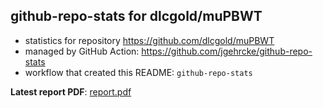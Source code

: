 ## github-repo-stats for dlcgold/muPBWT

- statistics for repository https://github.com/dlcgold/muPBWT
- managed by GitHub Action: https://github.com/jgehrcke/github-repo-stats
- workflow that created this README: `github-repo-stats`

**Latest report PDF**: [report.pdf](https://github.com/dlcgold/muPBWT/raw/github-repo-stats/dlcgold/muPBWT/latest-report/report.pdf)

